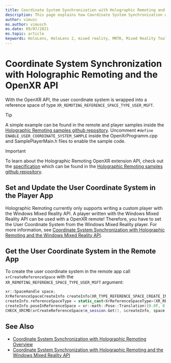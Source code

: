 ```yaml
---
title: Coordinate System Synchronization with Holographic Remoting and the OpenXR API
description: This page explains how Coordinate System Synchronization with Holographic Remoting and the OpenXR API works
author: vimusc
ms.author: vimusch
ms.date: 09/07/2021
ms.topic: article
keywords: HoloLens, HoloLens 2, mixed reality, MRTK, Mixed Reality Toolkit, augmented reality, virtual reality, mixed reality headsets, learn, tutorial, getting started, holographic remoting, openxr
---
```


# Coordinate System Synchronization with Holographic Remoting and the OpenXR API

With the OpenXR API, the user coordinate system is wrapped into a reference space of type ```XR_REMOTING_REFERENCE_SPACE_TYPE_USER_MSFT```.

>[!TIP]
>A simple example can be found in the remote and player samples inside the [Holographic Remoting samples github repository](https://github.com/microsoft/MixedReality-HolographicRemoting-Samples).
>Uncomment ```#define ENABLE_USER_COORDINATE_SYSTEM_SAMPLE``` inside the OpenXrProgramm.cpp and SamplePlayerMain.h files to enable the sample code.

>[!IMPORTANT]
>To learn about the Holographic Remoting OpenXR extension API, check out the [specification](https://htmlpreview.github.io/?https://github.com/microsoft/MixedReality-HolographicRemoting-Samples/blob/main/remote_openxr/specification.html) which can be found in the [Holographic Remoting samples github repository](https://github.com/microsoft/MixedReality-HolographicRemoting-Samples).

## Set and Update the User Coordinate System in the Player App

Holographic Remoting currently only supports writing a custom player with the Windows Mixed Reality API.
A player written with the Windows Mixed Reality API can be used with a OpenXR remote! Therefore, you have to set the User Coordinate System from the Windows Mixed Reality player.
For more information, see [Coordinate System Synchronization with Holographic Remoting and the Windows Mixed Reality API](holographic-remoting-coordinate-system-synchronization-wmr.md).

## Get the User Coordinate System in the Remote App

To create the user coordinate system in the remote app call ```xrCreateReferenceSpace``` with the ```XR_REMOTING_REFERENCE_SPACE_TYPE_USER_MSFT``` argument:

```cpp
xr::SpaceHandle space;
XrReferenceSpaceCreateInfo createInfo{XR_TYPE_REFERENCE_SPACE_CREATE_INFO};
createInfo.referenceSpaceType = static_cast<XrReferenceSpaceType>(XR_REMOTING_REFERENCE_SPACE_TYPE_USER_MSFT);
createInfo.poseInReferenceSpace = xr::math::Pose::Translation({0.0f, 0.0f, 0.0f});
CHECK_XRCMD(xrCreateReferenceSpace(m_session.Get(), &createInfo, space.Put()));
```

## See Also

* [Coordinate System Synchronization with Holographic Remoting Overview](holographic-remoting-coordinate-system-synchronization.md)
* [Coordinate System Synchronization with Holographic Remoting and the Windows Mixed Reality API](holographic-remoting-coordinate-system-synchronization-wmr.md)
